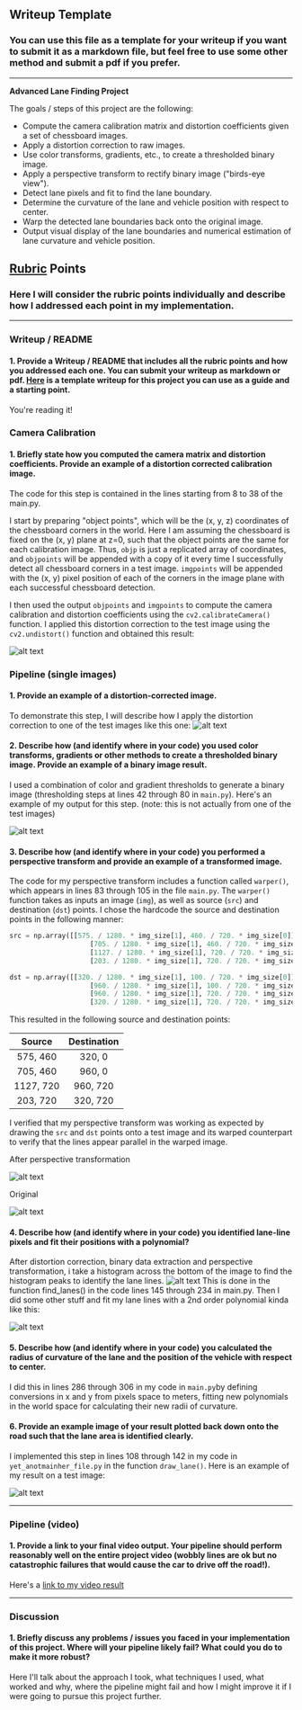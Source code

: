 ## Writeup Template

### You can use this file as a template for your writeup if you want to submit it as a markdown file, but feel free to use some other method and submit a pdf if you prefer.

---

**Advanced Lane Finding Project**

The goals / steps of this project are the following:

* Compute the camera calibration matrix and distortion coefficients given a set of chessboard images.
* Apply a distortion correction to raw images.
* Use color transforms, gradients, etc., to create a thresholded binary image.
* Apply a perspective transform to rectify binary image ("birds-eye view").
* Detect lane pixels and fit to find the lane boundary.
* Determine the curvature of the lane and vehicle position with respect to center.
* Warp the detected lane boundaries back onto the original image.
* Output visual display of the lane boundaries and numerical estimation of lane curvature and vehicle position.

[//]: # (Image References)

[image1]: ./examples/undistort_output.png "Undistorted"
[image2]: ./output_images/undistorted_images/Figure_1.png "Undistorted image"
[image3]: ./output_images/binary/Figure_1.png "Binary Example"
[image4]: ./output_images/perspective_transform/Figure_1.png "perspective transform"
[image4-1]: ./output_images/Unperspective/Figure_1.png "original"
[image5-1]: ./output_images/histogram/histogram_1.png "histogram"
[image5]: ./examples/color_fit_lines.jpg "Fit Visual"
[image6]: ./output_images/video.png "Output"
[video1]: ./project_video.mp4 "Video"

## [Rubric](https://review.udacity.com/#!/rubrics/571/view) Points

### Here I will consider the rubric points individually and describe how I addressed each point in my implementation.  

---

### Writeup / README

#### 1. Provide a Writeup / README that includes all the rubric points and how you addressed each one.  You can submit your writeup as markdown or pdf.  [Here](https://github.com/udacity/CarND-Advanced-Lane-Lines/blob/master/writeup_template.md) is a template writeup for this project you can use as a guide and a starting point.  

You're reading it!

### Camera Calibration

#### 1. Briefly state how you computed the camera matrix and distortion coefficients. Provide an example of a distortion corrected calibration image.

The code for this step is contained in the lines starting from 8 to 38 of the main.py.

I start by preparing "object points", which will be the (x, y, z) coordinates of the chessboard corners in the world. Here I am assuming the chessboard is fixed on the (x, y) plane at z=0, such that the object points are the same for each calibration image.  Thus, `objp` is just a replicated array of coordinates, and `objpoints` will be appended with a copy of it every time I successfully detect all chessboard corners in a test image.  `imgpoints` will be appended with the (x, y) pixel position of each of the corners in the image plane with each successful chessboard detection.  

I then used the output `objpoints` and `imgpoints` to compute the camera calibration and distortion coefficients using the `cv2.calibrateCamera()` function.  I applied this distortion correction to the test image using the `cv2.undistort()` function and obtained this result: 

![alt text][image1]

### Pipeline (single images)

#### 1. Provide an example of a distortion-corrected image.

To demonstrate this step, I will describe how I apply the distortion correction to one of the test images like this one:
![alt text][image2]

#### 2. Describe how (and identify where in your code) you used color transforms, gradients or other methods to create a thresholded binary image.  Provide an example of a binary image result.

I used a combination of color and gradient thresholds to generate a binary image (thresholding steps at lines 42 through 80 in `main.py`).  Here's an example of my output for this step.  (note: this is not actually from one of the test images)

![alt text][image3]

#### 3. Describe how (and identify where in your code) you performed a perspective transform and provide an example of a transformed image.

The code for my perspective transform includes a function called `warper()`, which appears in lines 83 through 105 in the file `main.py`.  The `warper()` function takes as inputs an image (`img`), as well as source (`src`) and destination (`dst`) points.  I chose the hardcode the source and destination points in the following manner:

```python
src = np.array([[575. / 1280. * img_size[1], 460. / 720. * img_size[0]],
                    [705. / 1280. * img_size[1], 460. / 720. * img_size[0]],
                    [1127. / 1280. * img_size[1], 720. / 720. * img_size[0]],
                    [203. / 1280. * img_size[1], 720. / 720. * img_size[0]]], np.float32)

dst = np.array([[320. / 1280. * img_size[1], 100. / 720. * img_size[0]],
                    [960. / 1280. * img_size[1], 100. / 720. * img_size[0]],
                    [960. / 1280. * img_size[1], 720. / 720. * img_size[0]],
                    [320. / 1280. * img_size[1], 720. / 720. * img_size[0]]], np.float32)

```

This resulted in the following source and destination points:

| Source        | Destination   | 
|:-------------:|:-------------:| 
| 575, 460      | 320, 0        | 
| 705, 460      | 960, 0       |
| 1127, 720     | 960, 720      |
| 203, 720      | 320, 720        |

I verified that my perspective transform was working as expected by drawing the `src` and `dst` points onto a test image and its warped counterpart to verify that the lines appear parallel in the warped image.

After perspective transformation 

![alt text][image4] 

Original 

![alt text][image4-1]

#### 4. Describe how (and identify where in your code) you identified lane-line pixels and fit their positions with a polynomial?

After distortion correction, binary data extraction and perspective transformation, i take a histogram across the bottom of the image to find the histogram peaks to identify the lane lines.
![alt text][image5-1]
This is done in the function find_lanes() in the code lines 145 through 234 in main.py.
Then I did some other stuff and fit my lane lines with a 2nd order polynomial kinda like this:

![alt text][image5]

#### 5. Describe how (and identify where in your code) you calculated the radius of curvature of the lane and the position of the vehicle with respect to center.

I did this in lines 286 through 306 in my code in `main.py`by defining conversions in x and y from pixels space to meters, fitting new polynomials in the world space for calculating their new radii of curvature.

#### 6. Provide an example image of your result plotted back down onto the road such that the lane area is identified clearly.

I implemented this step in lines 108 through 142 in my code in `yet_anotmainher_file.py` in the function `draw_lane()`.  Here is an example of my result on a test image:

![alt text][image6]

---

### Pipeline (video)

#### 1. Provide a link to your final video output.  Your pipeline should perform reasonably well on the entire project video (wobbly lines are ok but no catastrophic failures that would cause the car to drive off the road!).

Here's a [link to my video result](./project_video_lanes.mp4)

---

### Discussion

#### 1. Briefly discuss any problems / issues you faced in your implementation of this project.  Where will your pipeline likely fail?  What could you do to make it more robust?

Here I'll talk about the approach I took, what techniques I used, what worked and why, where the pipeline might fail and how I might improve it if I were going to pursue this project further.  
